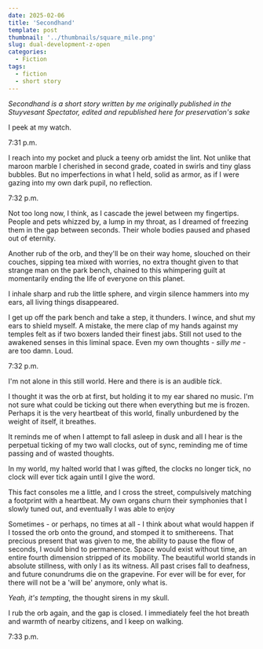 ```yaml
---
date: 2025-02-06
title: 'Secondhand'
template: post
thumbnail: '../thumbnails/square_mile.png'
slug: dual-development-z-open
categories:
  - Fiction
tags:
  - fiction
  - short story
---
```

*Secondhand is a short story written by me originally published in the Stuyvesant Spectator, edited and republished here for preservation's sake*

I peek at my watch.

7:31 p.m.

I reach into my pocket and pluck a teeny orb amidst the lint. Not unlike that maroon marble I cherished in second grade, coated in swirls and tiny glass bubbles. But no imperfections in what I held, solid as armor, as if I were gazing into my own dark pupil, no reflection.

7:32 p.m.

Not too long now, I think, as I cascade the jewel between my fingertips. People and pets whizzed by, a lump in my throat, as I dreamed of freezing them in the gap between seconds. Their whole bodies paused and phased out of eternity.

Another rub of the orb, and they'll be on their way home, slouched on their couches, sipping tea mixed with worries, no extra thought given to that strange man on the park bench, chained to this whimpering guilt at momentarily ending the life of everyone on this planet.

I inhale sharp and rub the little sphere, and virgin silence hammers into my ears, all living things disappeared. 

I get up off the park bench and take a step, it thunders. I wince, and shut my ears to shield myself. A mistake, the mere clap of my hands against my temples felt as if two boxers landed their finest jabs. Still not used to the awakened senses in this liminal space. Even my own thoughts - *silly me* - are too damn. Loud. 

7:32 p.m.

I'm not alone in this still world. Here and there is is an audible *tick*. 

I thought it was the orb at first, but holding it to my ear shared no music. I'm not sure what could be ticking out there when everything but me is frozen. Perhaps it is the very heartbeat of this world, finally unburdened by the weight of itself, it breathes.

It reminds me of when I attempt to fall asleep in dusk and all I hear is the perpetual ticking of my two wall clocks, out of sync, reminding me of time passing and of wasted thoughts.

In my world, my halted world that I was gifted, the clocks no longer tick, no clock will ever tick again until I give the word.

This fact consoles me a little, and I cross the street, compulsively matching a footprint with a heartbeat. My own organs churn their symphonies that I slowly tuned out, and eventually I was able to enjoy 

Sometimes - or perhaps, no times at all - I think about what would happen if I tossed the orb onto the ground, and stomped it to smithereens. That precious present that was given to me, the ability to pause the flow of seconds, I would bind to permanence. Space would exist without time, an entire fourth dimension stripped of its mobility. The beautiful world stands in absolute stillness, with only I as its witness. All past crises fall to deafness, and future conundrums die on the grapevine. For ever will be for ever, for there will not be a 'will be' anymore, only what is.

*Yeah, it's tempting*, the thought sirens in my skull. 

I rub the orb again, and the gap is closed. I immediately feel the hot breath and warmth of nearby citizens, and I keep on walking. 

7:33 p.m.
